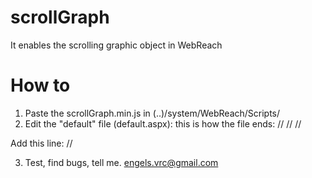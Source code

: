 # scrollGraph
It enables the scrolling graphic object in WebReach

# How to
1. Paste the scrollGraph.min.js in (..)/system/WebReach/Scripts/
2. Edit the "default" file (default.aspx):
this is how the file ends:
  //<script type="text/javascript" src="Scripts/jquery.min.js"></script>
  //<script type="text/javascript" src="Scripts/jquery.jqGauges.min.js"></script>
  //<script type="text/javascript" src="Scripts/realtime.js"></script>

Add this line:
  //<script type="text/javascript" src="Scripts/scrollGraph.js"></script>

3. Test, find bugs, tell me. engels.vrc@gmail.com
